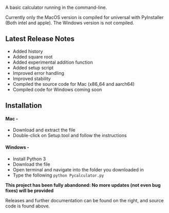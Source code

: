 A basic calculator running in the command-line. 

Currently only the MacOS version is compiled for universal with PyInstaller (Both intel and apple). The Windows version is not compiled. 

## Latest Release Notes

- Added history
- Added square root
- Added experimental addition function
- Added setup script
- Improved error handling
- Improved stability
- Compiled the source code for Mac (x86_64 and aarch64)
- Compiled code for Windows coming soon

## Installation

#### Mac -

- Download and extract the file
- Double-click on Setup.tool and follow the instructions

#### Windows -

- Install Python 3
- Download the file
- Open terminal and navigate into the folder you downloaded in
- Type the following
  `python Pycalculator.py`


**This project has been fully abandoned: No more updates (not even bug fixes) will be provided**

Releases and further documentation can be found on the right, and source code is found above.
